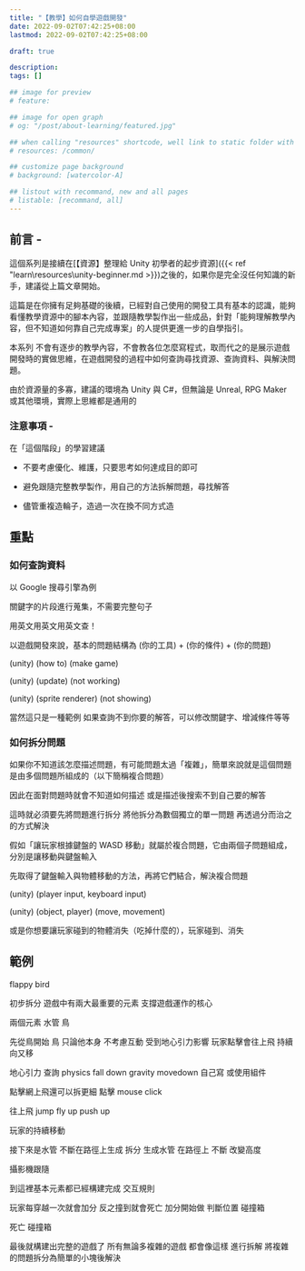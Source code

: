 ```yaml
---
title: "【教學】如何自學遊戲開發"
date: 2022-09-02T07:42:25+08:00
lastmod: 2022-09-02T07:42:25+08:00

draft: true

description:
tags: []

## image for preview
# feature: 

## image for open graph
# og: "/post/about-learning/featured.jpg"

## when calling "resources" shortcode, well link to static folder with this path 
# resources: /common/

## customize page background
# background: [watercolor-A] 

## listout with recommand, new and all pages
# listable: [recommand, all]
---
```




<!--more-->

## 前言 -

這個系列是接續在[【資源】整理給 Unity 初學者的起步資源]({{< ref "learn\resources\unity-beginner.md >}})之後的，如果你是完全沒任何知識的新手，建議從上篇文章開始。

這篇是在你擁有足夠基礎的後續，已經對自己使用的開發工具有基本的認識，能夠看懂教學資源中的腳本內容，並跟隨教學製作出一些成品，針對「能夠理解教學內容，但不知道如何靠自己完成專案」的人提供更進一步的自學指引。

本系列 不會有逐步的教學內容，不會教各位怎麼寫程式，取而代之的是展示遊戲開發時的實做思維，在遊戲開發的過程中如何查詢尋找資源、查詢資料、與解決問題。

由於資源量的多寡，建議的環境為 Unity 與 C#，但無論是 Unreal, RPG Maker 或其他環境，實際上思維都是通用的

### 注意事項 -

在「這個階段」的學習建議

+ 不要考慮優化、維護，只要思考如何達成目的即可

+ 避免跟隨完整教學製作，用自己的方法拆解問題，尋找解答

+ 儘管重複造輪子，造過一次在換不同方式造

<!-- + 問題解決的方法千千百百種，只要能解決問題就是好方法 -->

## 重點

### 如何查詢資料

以 Google 搜尋引擎為例

關鍵字的片段進行蒐集，不需要完整句子 

用英文用英文用英文查！

以遊戲開發來說，基本的問題結構為 (你的工具) + (你的條件) + (你的問題)

(unity) (how to) (make game) 

(unity) (update) (not working)

(unity) (sprite renderer) (not showing)

當然這只是一種範例
如果查詢不到你要的解答，可以修改關鍵字、增減條件等等

### 如何拆分問題

如果你不知道該怎麼描述問題，有可能問題太過「複雜」，簡單來說就是這個問題是由多個問題所組成的（以下簡稱複合問題）

因此在面對問題時就會不知道如何描述 或是描述後搜索不到自己要的解答 

這時就必須要先將問題進行拆分 將他拆分為數個獨立的單一問題 再透過分而治之的方式解決

<!-- 拆分之前首先要 將問題的表面的雜訊剔除 -->

假如「讓玩家根據鍵盤的 WASD 移動」就屬於複合問題，它由兩個子問題組成，分別是讓移動與鍵盤輸入

先取得了鍵盤輸入與物體移動的方法，再將它們結合，解決複合問題

(unity) (player input, keyboard input)

(unity) (object, player) (move, movement)

或是你想要讓玩家碰到的物體消失（吃掉什麼的），玩家碰到、消失


<!-- 註：雖然可以用 -->


## 範例
flappy bird 

初步拆分 遊戲中有兩大最重要的元素 支撐遊戲運作的核心 

兩個元素
水管 鳥 

先從鳥開始
鳥 只論他本身 不考慮互動
受到地心引力影響
玩家點擊會往上飛
持續向又移

地心引力
查詢 physics fall down gravity 
movedown 
自己寫 或使用組件

點擊網上飛還可以拆更細
點擊
mouse click 

往上飛
jump 
fly up
push up 

玩家的持續移動

接下來是水管
不斷在路徑上生成
拆分 
生成水管 
在路徑上 不斷
改變高度

攝影機跟隨

到這裡基本元素都已經構建完成
交互規則

玩家每穿越一次就會加分 反之撞到就會死亡
加分開始做 判斷位置 碰撞箱

死亡 碰撞箱

最後就構建出完整的遊戲了
所有無論多複雜的遊戲 都會像這樣 進行拆解
將複雜的問題拆分為簡單的小塊後解決








